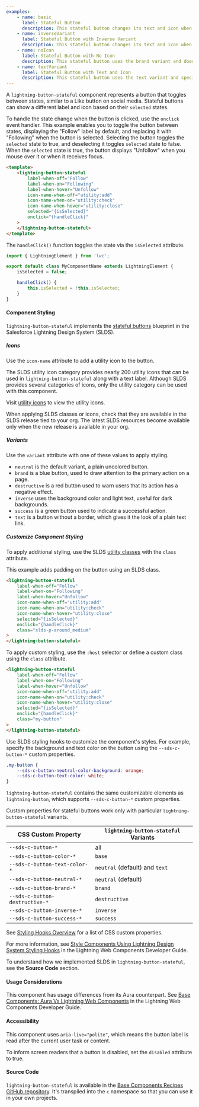 ```yaml
---
examples:
    - name: basic
      label: Stateful Button
      description: This stateful button changes its text and icon when you select it. The button changes its text and icon again when you hover over it. This uses the default variant.
    - name: inverseVariant
      label: Stateful Button with Inverse Variant
      description: This stateful button changes its text and icon when you select it. The button changes its text and icon again when you hover over it. This uses the inverse variant.
    - name: noIcon
      label: Stateful Button with No Icon
      description: This stateful button uses the brand variant and does not specify icons for any states.
    - name: textVariant
      label: Stateful Button with Text and Icon
      description: This stateful button uses the text variant and specifies icons for selected and not-selected states, but not the hover state.
---
```


A `lightning-button-stateful` component represents a button that toggles
between states, similar to a Like button on social media. Stateful buttons can
show a different label and icon based on their `selected` states.

To handle the state change when the button is clicked, use the `onclick` event
handler. This example enables you to toggle the button between states,
displaying the "Follow" label by default, and replacing it with "Following"
when the button is selected. Selecting the button toggles the `selected` state to true,
and deselecting it toggles `selected` state to false. When the `selected` state is true, the
button displays "Unfollow" when you mouse over it or when it receives focus.

```html
<template>
    <lightning-button-stateful
        label-when-off="Follow"
        label-when-on="Following"
        label-when-hover="Unfollow"
        icon-name-when-off="utility:add"
        icon-name-when-on="utility:check"
        icon-name-when-hover="utility:close"
        selected="{isSelected}"
        onclick="{handleClick}"
    >
    </lightning-button-stateful>
</template>
```

The `handleClick()` function toggles the state via the `isSelected` attribute.

```javascript
import { LightningElement } from 'lwc';

export default class MyComponentName extends LightningElement {
    isSelected = false;

    handleClick() {
        this.isSelected = !this.isSelected;
    }
}
```

#### Component Styling

`lightning-button-stateful` implements the
[stateful buttons](https://www.lightningdesignsystem.com/components/buttons/#flavor-stateful) blueprint in the Salesforce Lightning Design System (SLDS).

##### Icons

Use the `icon-name` attribute to add a utility icon to the button.

The SLDS utility icon category provides nearly 200 utility
icons that can be used in `lightning-button-stateful` along with a text label. Although SLDS provides several categories of icons, only the utility category can be used with this component.

Visit [utility icons](https://lightningdesignsystem.com/icons/#utility) to view the utility icons.

When applying SLDS classes or icons, check that they are
available in the SLDS release tied to your org. The latest
SLDS resources become available only when the new release
is available in your org.

##### Variants

Use the `variant` attribute with one of these values to apply styling.

-   `neutral` is the default variant, a plain uncolored button.
-   `brand` is a blue button, used to draw attention to the primary action on a page.
-   `destructive` is a red button used to warn users that its action has a negative effect.
-   `inverse` uses the background color and light text, useful for dark backgrounds.
-   `success` is a green button used to indicate a successful action.
-   `text` is a button without a border, which gives it the look of a plain text link.

##### Customize Component Styling

To apply additional styling, use the SLDS [utility classes](https://www.lightningdesignsystem.com/utilities/alignment) with the `class` attribute.

This example adds padding on the button using an SLDS class.

```html
<lightning-button-stateful
    label-when-off="Follow"
    label-when-on="Following"
    label-when-hover="Unfollow"
    icon-name-when-off="utility:add"
    icon-name-when-on="utility:check"
    icon-name-when-hover="utility:close"
    selected="{isSelected}"
    onclick="{handleClick}"
    class="slds-p-around_medium"
>
</lightning-button-stateful>
```

To apply custom styling, use the `:host` selector or define a custom class using the `class` attribute.

```html
<lightning-button-stateful
    label-when-off="Follow"
    label-when-on="Following"
    label-when-hover="Unfollow"
    icon-name-when-off="utility:add"
    icon-name-when-on="utility:check"
    icon-name-when-hover="utility:close"
    selected="{isSelected}"
    onclick="{handleClick}"
    class="my-button"
>
</lightning-button-stateful>
```

Use SLDS styling hooks to customize the component's styles. For example, specify the background and text color on the button using the `--sds-c-button-*` custom properties.

```css
.my-button {
    --sds-c-button-neutral-color-background: orange;
    --sds-c-button-text-color: white;
}
```

`lightning-button-stateful` contains the same customizable elements as `lightning-button`, which supports `--sds-c-button-*` custom properties.

Custom properties for stateful buttons work only with particular `lightning-button-stateful` variants.

| CSS Custom Property            | `lightning-button-stateful` Variants |
| ------------------------------ | ------------------------------------ |
| `--sds-c-button-*`             | all                                  |
| `--sds-c-button-color-*`       | `base`                               |
| `--sds-c-button-text-color-*`  | `neutral` (default) and `text`       |
| `--sds-c-button-neutral-*`     | `neutral` (default)                  |
| `--sds-c-button-brand-*`       | `brand`                              |
| `--sds-c-button-destructive-*` | `destructive`                        |
| `--sds-c-button-inverse-*`     | `inverse`                            |
| `--sds-c-button-success-*`     | `success`                            |

See [Styling Hooks Overview](https://www.lightningdesignsystem.com/components/buttons/#Styling-Hooks-Overview) for a list of CSS custom properties.

For more information, see [Style Components Using Lightning Design System Styling Hooks](docs/component-library/documentation/lwc/lwc.create_components_css_custom_properties) in the Lightning Web Components Developer Guide.

To understand how we implemented SLDS in `lightning-button-stateful`, see the **Source Code** section.

#### Usage Considerations

This component has usage differences from its Aura counterpart. See [Base Components: Aura Vs Lightning Web Components](docs/component-library/documentation/lwc/lwc.migrate_map_aura_lwc_components) in the Lightning Web Components Developer Guide.

#### Accessibility

This component uses `aria-live="polite"`, which means the button label is read after the current user task or content.

To inform screen readers that a button is disabled, set the `disabled` attribute to true.

#### Source Code

`lightning-button-stateful` is available in the [Base Components Recipes GitHub repository](https://github.com/salesforce/base-components-recipes#documentation). It's transpiled into the `c` namespace so that you can use it in your own projects.

